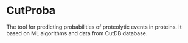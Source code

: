# CutProba

The tool for predicting probabilities of proteolytic events in proteins. It based on ML algorithms and data from CutDB database.

